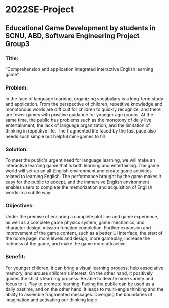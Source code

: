# 2022SE-Project
## Educational Game Development by students in SCNU, ABD, Software Engineering Project Group3
### Title:
“Comprehension and application integrated interactive English learning game”
### Problem: 
In the face of language learning, organizing vocabulary is a long-term study 
and application. From the perspective of children, repetitive knowledge and 
monotonous words are difficult for children to quickly recognize, and there are fewer 
games with positive guidance for younger age groups. At the same time, the public has 
problems such as the monotony of daily live entertainment, the lack of language 
organization, and the limitation of thinking in repetitive life. The fragmented life faced 
by the fast pace also needs such simple but helpful mini-games to fill
### Solution: 
To meet the public's urgent need for language learning, we will make an 
interactive learning game that is both learning and entertaining. The game world will 
set up an all-English environment and create game activities related to learning English. 
The performance brought by the game makes it easy for the public to accept, and the 
immersive English environment enables users to complete the memorization and 
acquisition of English words in a subtle way.
### Objectives: 
Under the premise of ensuring a complete plot line and game experience, 
as well as a complete game physics system, game mechanics, and character design, 
mission function completion. Further expansion and improvement of the game content, 
such as a better UI interface, the start of the home page, more levels and design, more 
gameplay, increase the richness of the game, and make the game more attractive.
### Benefit:
For younger children, it can bring a visual learning process, help associative 
memory, and arouse children's interest. On the other hand, it positively guides the 
child's learning process. Be able to devote more variety and focus to it. Play to promote 
learning. Facing the public can be used as a daily pastime, and on the other hand, it 
leads to multi-angle thinking and the ability to assemble fragmented messages. 
Diverging the boundaries of imagination and activating our thinking logic.
